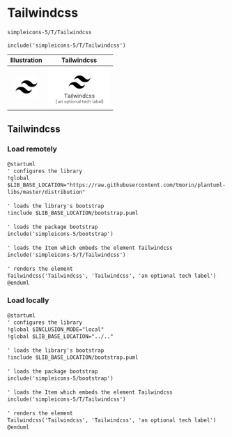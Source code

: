 # Tailwindcss


```text
simpleicons-5/T/Tailwindcss
```

```text
include('simpleicons-5/T/Tailwindcss')
```



| Illustration | Tailwindcss |
| :---: | :---: |
| ![illustration for Illustration](../../simpleicons-5/T/Tailwindcss.png) | ![illustration for Tailwindcss](../../simpleicons-5/T/Tailwindcss.Local.png) |




## Tailwindcss

### Load remotely
```plantuml
@startuml
' configures the library
!global $LIB_BASE_LOCATION="https://raw.githubusercontent.com/tmorin/plantuml-libs/master/distribution"

' loads the library's bootstrap
!include $LIB_BASE_LOCATION/bootstrap.puml

' loads the package bootstrap
include('simpleicons-5/bootstrap')

' loads the Item which embeds the element Tailwindcss
include('simpleicons-5/T/Tailwindcss')

' renders the element
Tailwindcss('Tailwindcss', 'Tailwindcss', 'an optional tech label')
@enduml
```

### Load locally
```plantuml
@startuml
' configures the library
!global $INCLUSION_MODE="local"
!global $LIB_BASE_LOCATION="../.."

' loads the library's bootstrap
!include $LIB_BASE_LOCATION/bootstrap.puml

' loads the package bootstrap
include('simpleicons-5/bootstrap')

' loads the Item which embeds the element Tailwindcss
include('simpleicons-5/T/Tailwindcss')

' renders the element
Tailwindcss('Tailwindcss', 'Tailwindcss', 'an optional tech label')
@enduml
```

